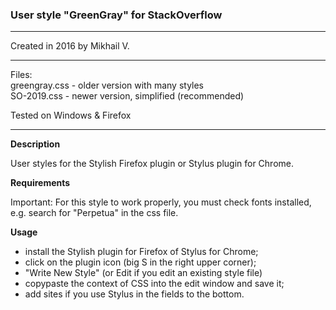 ### User style "GreenGray" for StackOverflow  

---
Created in 2016 by Mikhail V.   

---
Files: 		
 greengray.css  - older version with many styles  
 SO-2019.css  - newer version, simplified (recommended)

Tested on Windows & Firefox  

---
  
  
**Description**   

User styles for the Stylish Firefox plugin or Stylus plugin for Chrome.  
  
**Requirements**  

Important:  For this style to work properly, you must check fonts installed, e.g. search for  "Perpetua" in the css file. 

**Usage**  
- install the Stylish plugin for Firefox of Stylus for Chrome;
- click on the plugin icon (big S in the right upper corner);
- "Write New Style" (or Edit if you edit an existing style file)
- copypaste the context of CSS into the edit window and save it;
- add sites if you use Stylus in the fields to the bottom. 
